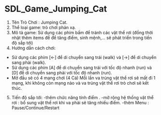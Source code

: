 # SDL_Game_Jumping_Cat

1. Tên Trò Chơi : Jumping Cat.
2. Thể loại game: trò chơi phản xạ.
3. Mô tả game: Sử dụng các phím bấm để tránh các vật thể rơi (đồng thời nhặt thêm items để để tăng điểm, sinh mệnh,... sẽ phát triển trong tiến độ sắp tới)
4. Hướng dẫn cách chơi:
- Sử dụng các phím [<-] để di chuyển sang trái (walk) và [->] để di chuyển sang phải (walk).
- Sử dụng các phím [A] để di chuyển sang trái với tốc độ nhanh (run) và [D] để di chuyển sang phải với tốc độ nhanh (run).
- Mở đầu sẽ có 4 mạng chơi (4 Cá) Mỗi lần va trúng vật thể rơi sẽ mất đi 1 mạng, khi không còn mạng nào và va trúng vật thể rơi trò chơi sẽ kết thúc.
5. Tiến độ sắp tới:
-thêm chức năng tính điểm .
-mở rộng hệ thống vật thể rơi : bổ sung vật thể rơi khi va phải sẽ tăng nhiều điểm.
-thêm Menu : Pause/Continue/Restart

